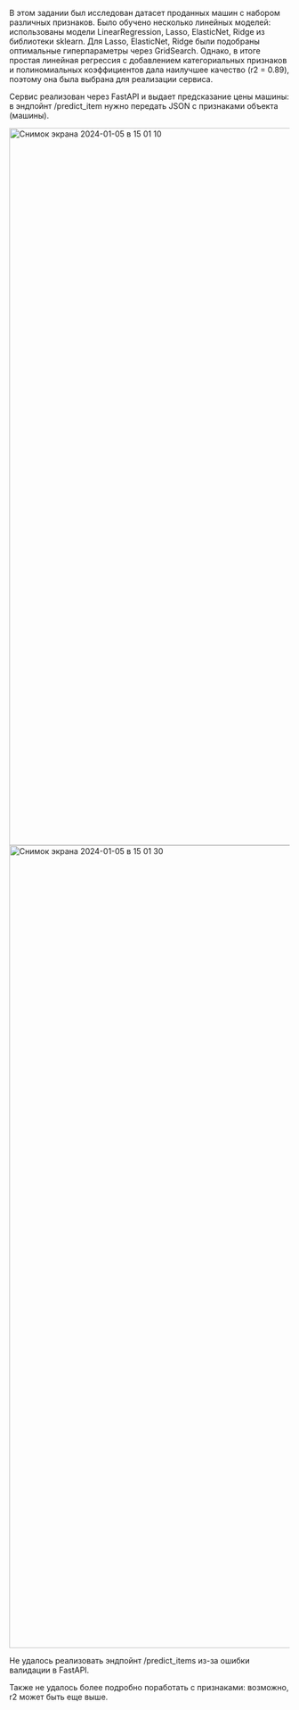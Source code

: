 В этом задании был исследован датасет проданных машин с набором различных признаков. Было обучено несколько линейных моделей: использованы модели LinearRegression, Lasso, ElasticNet, Ridge из библиотеки sklearn. Для Lasso, ElasticNet, Ridge были подобраны оптимальные гиперпараметры через GridSearch. Однако, в итоге простая линейная регрессия с добавлением категориальных признаков и полиномиальных коэффициентов дала наилучшее качество (r2 = 0.89), поэтому она была выбрана для реализации сервиса.

Сервис реализован через FastAPI и выдает предсказание цены машины: в эндпойнт /predict_item нужно передать JSON с признаками объекта (машины).

<img width="1286" alt="Снимок экрана 2024-01-05 в 15 01 10" src="https://github.com/klushcheva/ML-HW-1/assets/113854339/b8778252-0ec1-4bff-a824-e6b539193c57">
<img width="1439" alt="Снимок экрана 2024-01-05 в 15 01 30" src="https://github.com/klushcheva/ML-HW-1/assets/113854339/14acef56-494f-44dd-a3bd-976e6a4ebeea">

Не удалось реализовать эндпойнт /predict_items из-за ошибки валидации в FastAPI.

Также не удалось более подробно поработать с признаками: возможно, r2 может быть еще выше.
